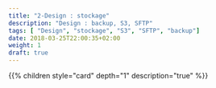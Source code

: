 ```yaml
---
title: "2-Design : stockage"
description: "Design : backup, S3, SFTP"
tags: [ "Design", "stockage", "S3", "SFTP", "backup"]
date: 2018-03-25T22:00:35+02:00
weight: 1
draft: true
---
```

{{% children style="card" depth="1"  description="true" %}}
